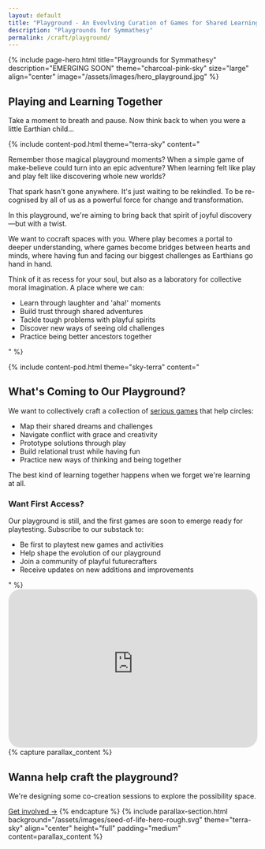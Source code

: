```yaml
---
layout: default
title: "Playground - An Evovlving Curation of Games for Shared Learning"
description: "Playgrounds for Symmathesy"
permalink: /craft/playground/
---
```


{% include page-hero.html
  title="Playgrounds for Symmathesy"
  description="EMERGING SOON"
  theme="charcoal-pink-sky"
  size="large"
  align="center"
  image="/assets/images/hero_playground.jpg"
%}

<div class="container">
  <div class="section-heading">
    <h2>Playing and Learning Together</h2>
    <p>Take a moment to breath and pause. Now think back to when you were a little Earthian child...</p>
  </div>

{% include content-pod.html
theme="terra-sky"
content="
<p>Remember those magical playground moments? When a simple game of make-believe could turn into an epic adventure? When learning felt like play and play felt like discovering whole new worlds?</p>
<p>That spark hasn't gone anywhere. It's just waiting to be rekindled. To be re-cognised by all of us as a powerful force for change and transformation.</p>
<p>In this playground, we're aiming to bring back that spirit of joyful discovery—but with a twist. </p>
<p>We want to cocraft spaces with you. Where play becomes a portal to deeper understanding, where games become bridges between hearts and minds, where having fun and facing our biggest challenges as Earthians go hand in hand.</p>
<p>Think of it as recess for your soul, but also as a laboratory for collective moral imagination. A place where we can:</p>

<ul>
  <li>Learn through laughter and 'aha!' moments</li>
  <li>Build trust through shared adventures</li>
  <li>Tackle tough problems with playful spirits</li>
  <li>Discover new ways of seeing old challenges</li>
  <li>Practice being better ancestors together</li>
</ul>
"
%}

{% include content-pod.html
theme="sky-terra"
content="
<h2>What's Coming to Our Playground?</h2>
<p>We want to collectively craft a collection of <a href='https://www.preventionweb.net/news/serious-games-helping-tackle-serious-problems' target='_blank'>serious games</a> that help circles:</p>
<ul>
  <li>Map their shared dreams and challenges</li>
  <li>Navigate conflict with grace and creativity</li>
  <li>Prototype solutions through play</li>
  <li>Build relational trust while having fun</li>
  <li>Practice new ways of thinking and being together</li>
</ul>

<p>The best kind of learning together happens when we forget we're learning at all.</p>

<h3>Want First Access?</h3>
Our playground is still, and the first games are soon to emerge ready for playtesting. Subscribe to our substack to:

<ul>
  <li>Be first to playtest new games and activities</li>
  <li>Help shape the evolution of our playground</li>
  <li>Join a community of playful futurecrafters</li>
  <li>Receive updates on new additions and improvements</li>
</ul>
"
%}
<iframe src="https://collectivefuturecrafting.substack.com/embed" width="100%" height="320" style="border:1px solid #EEE; border-radius: 24px; background:white;" frameborder="0" scrolling="no"></iframe>
</div>
{% capture parallax_content %}
<h2>Wanna help craft the playground?</h2>
<p>
  We're designing some co-creation sessions to explore the possibility space.
</p>
<a href="{{ '/get-involved' | relative_url }}" class='button button--primary'>Get involved →</a>
{% endcapture %}
{% include parallax-section.html
background="/assets/images/seed-of-life-hero-rough.svg"
theme="terra-sky"
align="center"
height="full"
padding="medium"
content=parallax_content
%}